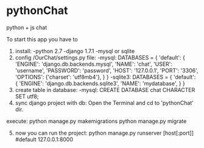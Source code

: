 pythonChat
==========

python + js chat


To start this app you have to 
1. install: 
-python 2.7
-django 1.7.1
-mysql or sqlite
2. config /OurChat/settings.py file:
-mysql: 
    DATABASES = {
        'default': {
            'ENGINE': 'django.db.backends.mysql',
            'NAME': 'chat',
            'USER': 'username',
            'PASSWORD': 'password',
            'HOST': '127.0.0.1',
            'PORT': '3306',
            'OPTIONS': {'charset': 'utf8mb4'},
        }
    }
-sqlite3:
    DATABASES = {
        'default': {
            'ENGINE': 'django.db.backends.sqlite3',
            'NAME': 'mydatabase',
        }
    }
3. create table in database:
-mysql: CREATE DATABASE chat CHARACTER SET utf8;
4. sync django project with db:
  Open the Terminal and cd to 'pythonChat' dir.
  
  execute:
  python manage.py makemigrations
  python manage.py migrate
  
5. now you can run the project:
  python manage.py runserver [host[:port]]    #default 127.0.0.1:8000

